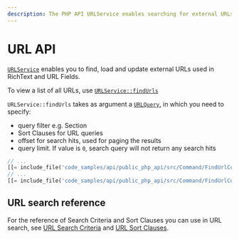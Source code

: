 ```yaml
---
description: The PHP API URLService enables searching for external URLs used in tech text and URL Fields.
---
```


# URL API

[`URLService`](https://github.com/ibexa/core/blob/main/src/contracts/Repository/URLService.php)
enables you to find, load and update external URLs used in RichText and URL Fields.

To view a list of all URLs, use [`URLService::findUrls`](https://github.com/ibexa/core/blob/main/src/contracts/Repository/URLService.php#L38)

`URLService::findUrls` takes as argument a [`URLQuery`,](https://github.com/ibexa/core/blob/main/src/contracts/Repository/Values/URL/URLQuery.php)
in which you need to specify:

- query filter e.g. Section
- Sort Clauses for URL queries
- offset for search hits, used for paging the results
- query limit. If value is `0`, search query will not return any search hits

```php
// ...
[[= include_file('code_samples/api/public_php_api/src/Command/FindUrlCommand.php', 7, 10) =]]
// ...
[[= include_file('code_samples/api/public_php_api/src/Command/FindUrlCommand.php', 41, 56) =]]
```

## URL search reference

For the reference of Search Criteria and Sort Clauses you can use in URL search,
see [URL Search Criteria](url_search_criteria.md) and [URL Sort Clauses](url_search_sort_clauses.md).
